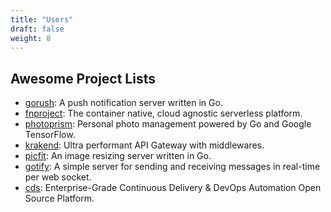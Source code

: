 ```yaml
---
title: "Users"
draft: false
weight: 8
---
```


## Awesome Project Lists

- [gorush](https://github.com/appleboy/gorush): A push notification server written in Go.
- [fnproject](https://github.com/fnproject/fn): The container native, cloud agnostic serverless platform.
- [photoprism](https://github.com/photoprism/photoprism): Personal photo management powered by Go and Google TensorFlow.
- [krakend](https://github.com/devopsfaith/krakend): Ultra performant API Gateway with middlewares.
- [picfit](https://github.com/thoas/picfit): An image resizing server written in Go.
- [gotify](https://github.com/gotify/server): A simple server for sending and receiving messages in real-time per web socket.
- [cds](https://github.com/ovh/cds): Enterprise-Grade Continuous Delivery & DevOps Automation Open Source Platform.
